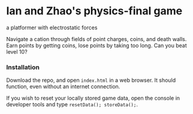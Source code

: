 # Ian and Zhao's **physics-final** game
a platformer with electrostatic forces

Navigate a cation through fields of point charges, coins, and death walls. Earn points by getting coins, lose points by taking too long. Can you beat level 10?

### Installation

Download the repo, and open `index.html` in a web browser. It should function, even without an internet connection.

If you wish to reset your locally stored game data, open the console in developer tools and type `resetData(); storeData();`.
